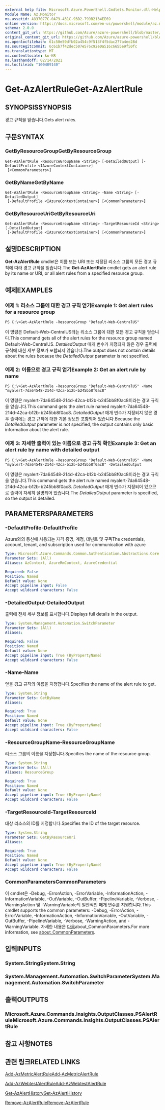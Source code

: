 ```yaml
---
external help file: Microsoft.Azure.PowerShell.Cmdlets.Monitor.dll-Help.xml
Module Name: Az.Monitor
ms.assetid: A837077C-0A79-431C-93D2-799B2134EE69
online version: https://docs.microsoft.com/en-us/powershell/module/az.monitor/get-azalertrule
schema: 2.0.0
content_git_url: https://github.com/Azure/azure-powershell/blob/master/src/Monitor/Monitor/help/Get-AzAlertRule.md
original_content_git_url: https://github.com/Azure/azure-powershell/blob/master/src/Monitor/Monitor/help/Get-AzAlertRule.md
ms.openlocfilehash: 61c50e59dfb02a454c9f513f4f5dac277a4ee28d
ms.sourcegitcommit: 0c61b7f42dec507e576c92e0a516c6655e9f50fc
ms.translationtype: MT
ms.contentlocale: ko-KR
ms.lasthandoff: 02/14/2021
ms.locfileid: "100409140"
---
```

# <span data-ttu-id="c6ffb-101">Get-AzAlertRule</span><span class="sxs-lookup"><span data-stu-id="c6ffb-101">Get-AzAlertRule</span></span>

## <span data-ttu-id="c6ffb-102">SYNOPSIS</span><span class="sxs-lookup"><span data-stu-id="c6ffb-102">SYNOPSIS</span></span>
<span data-ttu-id="c6ffb-103">경고 규칙을 얻습니다.</span><span class="sxs-lookup"><span data-stu-id="c6ffb-103">Gets alert rules.</span></span>

## <span data-ttu-id="c6ffb-104">구문</span><span class="sxs-lookup"><span data-stu-id="c6ffb-104">SYNTAX</span></span>

### <span data-ttu-id="c6ffb-105">GetByResourceGroup</span><span class="sxs-lookup"><span data-stu-id="c6ffb-105">GetByResourceGroup</span></span>
```
Get-AzAlertRule -ResourceGroupName <String> [-DetailedOutput] [-DefaultProfile <IAzureContextContainer>]
 [<CommonParameters>]
```

### <span data-ttu-id="c6ffb-106">GetByName</span><span class="sxs-lookup"><span data-stu-id="c6ffb-106">GetByName</span></span>
```
Get-AzAlertRule -ResourceGroupName <String> -Name <String> [-DetailedOutput]
 [-DefaultProfile <IAzureContextContainer>] [<CommonParameters>]
```

### <span data-ttu-id="c6ffb-107">GetByResourceUri</span><span class="sxs-lookup"><span data-stu-id="c6ffb-107">GetByResourceUri</span></span>
```
Get-AzAlertRule -ResourceGroupName <String> -TargetResourceId <String> [-DetailedOutput]
 [-DefaultProfile <IAzureContextContainer>] [<CommonParameters>]
```

## <span data-ttu-id="c6ffb-108">설명</span><span class="sxs-lookup"><span data-stu-id="c6ffb-108">DESCRIPTION</span></span>
<span data-ttu-id="c6ffb-109">**Get-AzAlertRule** cmdlet은 이름 또는 URI 또는 지정된 리소스 그룹의 모든 경고 규칙에 따라 경고 규칙을 얻습니다.</span><span class="sxs-lookup"><span data-stu-id="c6ffb-109">The **Get-AzAlertRule** cmdlet gets an alert rule by its name or URI, or all alert rules from a specified resource group.</span></span>

## <span data-ttu-id="c6ffb-110">예제</span><span class="sxs-lookup"><span data-stu-id="c6ffb-110">EXAMPLES</span></span>

### <span data-ttu-id="c6ffb-111">예제 1: 리소스 그룹에 대한 경고 규칙 얻기</span><span class="sxs-lookup"><span data-stu-id="c6ffb-111">Example 1: Get alert rules for a resource group</span></span>
```
PS C:\>Get-AzAlertRule -ResourceGroup "Default-Web-CentralUS"
```

<span data-ttu-id="c6ffb-112">이 명령은 Default-Web-CentralUS라는 리소스 그룹에 대한 모든 경고 규칙을 얻습니다.</span><span class="sxs-lookup"><span data-stu-id="c6ffb-112">This command gets all of the alert rules for the resource group named Default-Web-CentralUS.</span></span>
<span data-ttu-id="c6ffb-113">*DetailedOutput* 매개 변수가 지정되지 않은 경우 출력에 규칙에 대한 세부 정보가 포함되지 않습니다.</span><span class="sxs-lookup"><span data-stu-id="c6ffb-113">The output does not contain details about the rules because the *DetailedOutput* parameter is not specified.</span></span>

### <span data-ttu-id="c6ffb-114">예제 2: 이름으로 경고 규칙 얻기</span><span class="sxs-lookup"><span data-stu-id="c6ffb-114">Example 2: Get an alert rule by name</span></span>
```
PS C:\>Get-AzAlertRule -ResourceGroup "Default-Web-CentralUS" -Name "myalert-7da64548-214d-42ca-b12b-b245bb8f0ac8"
```

<span data-ttu-id="c6ffb-115">이 명령은 myalert-7da64548-214d-42ca-b12b-b245bb8f0ac8이라는 경고 규칙을 얻습니다.</span><span class="sxs-lookup"><span data-stu-id="c6ffb-115">This command gets the alert rule named myalert-7da64548-214d-42ca-b12b-b245bb8f0ac8.</span></span>
<span data-ttu-id="c6ffb-116">*DetailedOutput* 매개 변수가 지정되지 않은 경우 출력에는 경고 규칙에 대한 기본 정보만 포함되어 있습니다.</span><span class="sxs-lookup"><span data-stu-id="c6ffb-116">Because the *DetailedOutput* parameter is not specified, the output contains only basic information about the alert rule.</span></span>

### <span data-ttu-id="c6ffb-117">예제 3: 자세한 출력이 있는 이름으로 경고 규칙 확인</span><span class="sxs-lookup"><span data-stu-id="c6ffb-117">Example 3: Get an alert rule by name with detailed output</span></span>
```
PS C:\>Get-AzAlertRule -ResourceGroup "Default-Web-CentralUS" -Name "myalert-7da64548-214d-42ca-b12b-b245bb8f0ac8" -DetailedOutput
```

<span data-ttu-id="c6ffb-118">이 명령은 myalert-7da64548-214d-42ca-b12b-b245bb8f0ac8이라는 경고 규칙을 얻습니다.</span><span class="sxs-lookup"><span data-stu-id="c6ffb-118">This command gets the alert rule named myalert-7da64548-214d-42ca-b12b-b245bb8f0ac8.</span></span>
<span data-ttu-id="c6ffb-119">*DetailedOutput* 매개 변수가 지정되어 있으므로 출력이 자세히 설명되어 있습니다.</span><span class="sxs-lookup"><span data-stu-id="c6ffb-119">The *DetailedOutput* parameter is specified, so the output is detailed.</span></span>

## <span data-ttu-id="c6ffb-120">PARAMETERS</span><span class="sxs-lookup"><span data-stu-id="c6ffb-120">PARAMETERS</span></span>

### <span data-ttu-id="c6ffb-121">-DefaultProfile</span><span class="sxs-lookup"><span data-stu-id="c6ffb-121">-DefaultProfile</span></span>
<span data-ttu-id="c6ffb-122">Azure와의 통신에 사용되는 자격 증명, 계정, 테넌트 및 구독</span><span class="sxs-lookup"><span data-stu-id="c6ffb-122">The credentials, account, tenant, and subscription used for communication with azure</span></span>

```yaml
Type: Microsoft.Azure.Commands.Common.Authentication.Abstractions.Core.IAzureContextContainer
Parameter Sets: (All)
Aliases: AzContext, AzureRmContext, AzureCredential

Required: False
Position: Named
Default value: None
Accept pipeline input: False
Accept wildcard characters: False
```

### <span data-ttu-id="c6ffb-123">-DetailedOutput</span><span class="sxs-lookup"><span data-stu-id="c6ffb-123">-DetailedOutput</span></span>
<span data-ttu-id="c6ffb-124">출력에 전체 세부 정보를 표시합니다.</span><span class="sxs-lookup"><span data-stu-id="c6ffb-124">Displays full details in the output.</span></span>

```yaml
Type: System.Management.Automation.SwitchParameter
Parameter Sets: (All)
Aliases:

Required: False
Position: Named
Default value: None
Accept pipeline input: True (ByPropertyName)
Accept wildcard characters: False
```

### <span data-ttu-id="c6ffb-125">-Name</span><span class="sxs-lookup"><span data-stu-id="c6ffb-125">-Name</span></span>
<span data-ttu-id="c6ffb-126">얻을 경고 규칙의 이름을 지정합니다.</span><span class="sxs-lookup"><span data-stu-id="c6ffb-126">Specifies the name of the alert rule to get.</span></span>

```yaml
Type: System.String
Parameter Sets: GetByName
Aliases:

Required: True
Position: Named
Default value: None
Accept pipeline input: True (ByPropertyName)
Accept wildcard characters: False
```

### <span data-ttu-id="c6ffb-127">-ResourceGroupName</span><span class="sxs-lookup"><span data-stu-id="c6ffb-127">-ResourceGroupName</span></span>
<span data-ttu-id="c6ffb-128">리소스 그룹의 이름을 지정합니다.</span><span class="sxs-lookup"><span data-stu-id="c6ffb-128">Specifies the name of the resource group.</span></span>

```yaml
Type: System.String
Parameter Sets: (All)
Aliases: ResourceGroup

Required: True
Position: Named
Default value: None
Accept pipeline input: True (ByPropertyName)
Accept wildcard characters: False
```

### <span data-ttu-id="c6ffb-129">-TargetResourceId</span><span class="sxs-lookup"><span data-stu-id="c6ffb-129">-TargetResourceId</span></span>
<span data-ttu-id="c6ffb-130">대상 리소스의 ID를 지정합니다.</span><span class="sxs-lookup"><span data-stu-id="c6ffb-130">Specifies the ID of the target resource.</span></span>

```yaml
Type: System.String
Parameter Sets: GetByResourceUri
Aliases:

Required: True
Position: Named
Default value: None
Accept pipeline input: True (ByPropertyName)
Accept wildcard characters: False
```

### <span data-ttu-id="c6ffb-131">CommonParameters</span><span class="sxs-lookup"><span data-stu-id="c6ffb-131">CommonParameters</span></span>
<span data-ttu-id="c6ffb-132">이 cmdlet은 -Debug, -ErrorAction, -ErrorVariable, -InformationAction, -InformationVariable, -OutVariable, -OutBuffer, -PipelineVariable, -Verbose, -WarningAction 및 -WarningVariable의 일반적인 매개 변수를 지원합니다.</span><span class="sxs-lookup"><span data-stu-id="c6ffb-132">This cmdlet supports the common parameters: -Debug, -ErrorAction, -ErrorVariable, -InformationAction, -InformationVariable, -OutVariable, -OutBuffer, -PipelineVariable, -Verbose, -WarningAction, and -WarningVariable.</span></span> <span data-ttu-id="c6ffb-133">자세한 내용은 [다음](http://go.microsoft.com/fwlink/?LinkID=113216)about_CommonParameters.</span><span class="sxs-lookup"><span data-stu-id="c6ffb-133">For more information, see [about_CommonParameters](http://go.microsoft.com/fwlink/?LinkID=113216).</span></span>

## <span data-ttu-id="c6ffb-134">입력</span><span class="sxs-lookup"><span data-stu-id="c6ffb-134">INPUTS</span></span>

### <span data-ttu-id="c6ffb-135">System.String</span><span class="sxs-lookup"><span data-stu-id="c6ffb-135">System.String</span></span>

### <span data-ttu-id="c6ffb-136">System.Management.Automation.SwitchParameter</span><span class="sxs-lookup"><span data-stu-id="c6ffb-136">System.Management.Automation.SwitchParameter</span></span>

## <span data-ttu-id="c6ffb-137">출력</span><span class="sxs-lookup"><span data-stu-id="c6ffb-137">OUTPUTS</span></span>

### <span data-ttu-id="c6ffb-138">Microsoft.Azure.Commands.Insights.OutputClasses.PSAlertRule</span><span class="sxs-lookup"><span data-stu-id="c6ffb-138">Microsoft.Azure.Commands.Insights.OutputClasses.PSAlertRule</span></span>

## <span data-ttu-id="c6ffb-139">참고 사항</span><span class="sxs-lookup"><span data-stu-id="c6ffb-139">NOTES</span></span>

## <span data-ttu-id="c6ffb-140">관련 링크</span><span class="sxs-lookup"><span data-stu-id="c6ffb-140">RELATED LINKS</span></span>


[<span data-ttu-id="c6ffb-141">Add-AzMetricAlertRule</span><span class="sxs-lookup"><span data-stu-id="c6ffb-141">Add-AzMetricAlertRule</span></span>](./Add-AzMetricAlertRule.md)

[<span data-ttu-id="c6ffb-142">Add-AzWebtestAlertRule</span><span class="sxs-lookup"><span data-stu-id="c6ffb-142">Add-AzWebtestAlertRule</span></span>](./Add-AzWebtestAlertRule.md)

[<span data-ttu-id="c6ffb-143">Get-AzAlertHistory</span><span class="sxs-lookup"><span data-stu-id="c6ffb-143">Get-AzAlertHistory</span></span>](./Get-AzAlertHistory.md)

[<span data-ttu-id="c6ffb-144">Remove-AzAlertRule</span><span class="sxs-lookup"><span data-stu-id="c6ffb-144">Remove-AzAlertRule</span></span>](./Remove-AzAlertRule.md)


